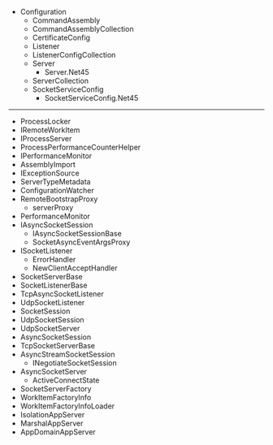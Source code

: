 - Configuration
  - CommandAssembly
  - CommandAssemblyCollection
  - CertificateConfig
  - Listener
  - ListenerConfigCollection
  - Server
    - Server.Net45
  - ServerCollection
  - SocketServiceConfig
    - SocketServiceConfig.Net45

---

- ProcessLocker
- IRemoteWorkItem
- IProcessServer
- ProcessPerformanceCounterHelper
- IPerformanceMonitor
- AssemblyImport
- IExceptionSource
- ServerTypeMetadata
- ConfigurationWatcher
- RemoteBootstrapProxy
  - serverProxy
- PerformanceMonitor
- IAsyncSocketSession
  - IAsyncSocketSessionBase
  - SocketAsyncEventArgsProxy
- ISocketListener
  - ErrorHandler
  - NewClientAcceptHandler
- SocketServerBase
- SocketListenerBase
- TcpAsyncSocketListener
- UdpSocketListener
- SocketSession
- UdpSocketSession
- UdpSocketServer
- AsyncSocketSession
- TcpSocketServerBase
- AsyncStreamSocketSession
  - INegotiateSocketSession
- AsyncSocketServer
  - ActiveConnectState
- SocketServerFactory
- WorkItemFactoryInfo
- WorkItemFactoryInfoLoader
- IsolationAppServer
- MarshalAppServer
- AppDomainAppServer